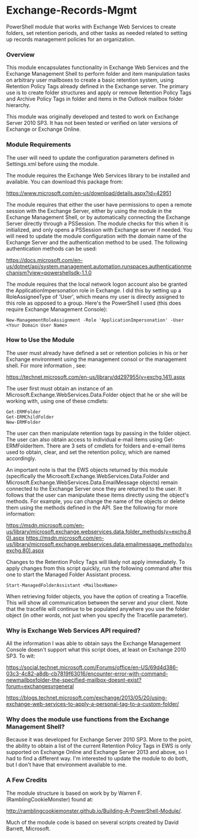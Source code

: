 # Exchange-Records-Mgmt

PowerShell module that works with Exchange Web Services to create folders, set retention periods, and other tasks as needed related to setting up records management policies for an organization.

### Overview

This module encapsulates functionality in Exchange Web Services and the Exchange Management Shell to perform folder and item manipulation tasks on arbitrary user mailboxes to create a basic retention system, using Retention Policy Tags already defined in the Exchange server.  The primary use is to create folder structures and apply or remove Retention Policy Tags and Archive Policy Tags in folder and items in the Outlook mailbox folder hierarchy.  

This module was originally developed and tested to work on Exchange Server 2010 SP3.  It has not been tested or verified on later versions of Exchange or Exchange Online.

### Module Requirements 

The user will need to update the configuration parameters defined in Settings.xml before using the module.

The module requires the Exchange Web Services library to be installed and available.  You can download this package from:  

https://www.microsoft.com/en-us/download/details.aspx?id=42951

The module requires that either the user have permissions to open a remote session with the Exchange Server, either by using the module in the Exchange Management Shell, or by automatically connecting the Exchange Server directly through a PSSession.  The module checks for this when it is initialized, and only opens a PSSession with Exchange server if needed.  You will need to update the module configuration with the domain name of the Exchange Server and the authentication method to be used.  The following authentication methods can be used:

https://docs.microsoft.com/en-us/dotnet/api/system.management.automation.runspaces.authenticationmechanism?view=powershellsdk-1.1.0

The module requires that the local network logon account also be granted the ApplicationImpersonation role in Exchange.  I did this by setting up a RoleAssigneeType of 'User', which means my user is directly assigned to this role as opposed to a group.  Here's the PowerShell I used (this does require Exchange Management Console):

`New-ManagementRoleAssignment -Role 'ApplicationImpersonation' -User <Your Domain User Name>`

### How to Use the Module

The user must already have defined a set or retention policies in his or her Exchange environment using the management consol or the management shell.  For more information , see: 

https://technet.microsoft.com/en-us/library/dd297955(v=exchg.141).aspx

The user first must obtain an instance of an Microsoft.Exchange.WebServices.Data.Folder object that he or she will be working with, using one of these cmdlets:

    Get-ERMFolder
    Get-ERMChildFolder
    New-ERMFolder

The user can then manipulate retention tags by passing in the folder object.  The user can also obtain access to individual e-mail items using Get-ERMFolderItem.  There are 3 sets of cmdlets for folders and e-email items used to obtain, clear, and set the retention policy, which are named accordingly. 

An important note is that the EWS objects returned by this module (specifically the Microsoft.Exchange.WebServices.Data.Folder and Microsoft.Exchange.WebServices.Data.EmailMessage objects) remain connected to the Exchange Server once they are returned to the user.  It follows that the user can manipulate these items directly using the object's methods.  For example, you can change the name of the objects or delete them using the methods defined in the API.  See the following for more information:

https://msdn.microsoft.com/en-us/library/microsoft.exchange.webservices.data.folder_methods(v=exchg.80).aspx
https://msdn.microsoft.com/en-us/library/microsoft.exchange.webservices.data.emailmessage_methods(v=exchg.80).aspx

Changes to the Retention Policy Tags will likely not apply immediately.  To apply changes from this script quickly, run the following command after this one to
start the Managed Folder Assistant process.  

    Start-ManagedFolderAssistant <MailboxName>

When retrieving folder objects, you have the option of creating a Tracefile.  This will show all communication between the server and your client.  Note that the tracefile will continue to be populated anywhere you use the folder object (in other words, not just when you specify the Tracefile parameter). 

### Why is Exchange Web Services API required?

All the information I was able to obtain says the Exchange Management Console doesn't support what this script does, at least on Exchange 2010 SP3. To wit:

https://social.technet.microsoft.com/Forums/office/en-US/69d4d386-03c3-4c82-a8db-cb7819f63016/encounter-error-with-command-newmailboxfolder-the-specified-mailbox-doesnt-exist?forum=exchangesvrgeneral

https://blogs.technet.microsoft.com/exchange/2013/05/20/using-exchange-web-services-to-apply-a-personal-tag-to-a-custom-folder/

### Why does the module use functions from the Exchange Management Shell?

Because it was developed for Exchange Server 2010 SP3.  More to the point, the ability to obtain a list of the current Retention Policy Tags in EWS is only supported on Exchange Online and Exchange Server 2013 and above, so I had to find a different way.  I'm interested to update the module to do both, but I don't have that environment available to me.    

### A Few Credits

The module structure is based on work by by Warren F. (RamblingCookieMonster) found at:  

http://ramblingcookiemonster.github.io/Building-A-PowerShell-Module/.

Much of the module code is based on several scripts created by David Barrett, Microsoft.
